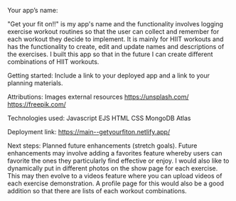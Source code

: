 Your app’s name: 

"Get your fit on!!" is my app's name and the functionality involves logging exercise workout routines so that the user can collect and remember for each workout they decide to implement.
It is mainly for HIIT workouts and has the functionality to create, edit and update names and descriptions of the exercises. I built this app so that in the future I can create different combinations of HIIT workouts. 

Getting started: Include a link to your deployed app and a link to your planning materials.


Attributions: 
Images external resources
https://unsplash.com/
https://freepik.com/

Technologies used: 
Javascript
EJS
HTML
CSS
MongoDB Atlas

Deployment link:
https://main--getyourfiton.netlify.app/



Next steps: Planned future enhancements (stretch goals).
Future enhancements may involve adding a favorites feature whereby users can favorite the ones they particularly find effective or enjoy. 
I would also like to dynamically put in different photos on the show page for each exercise. 
This may then evolve to a videos feature where you can upload videos of each exercise demonstration. 
A profile page for this would also be a good addition so that there are lists of each workout combinations. 
